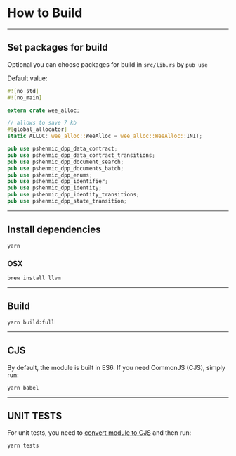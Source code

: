 # How to Build

---
## Set packages for build
Optional you can choose packages for build in `src/lib.rs`
by `pub use`

Default value:
````rust 
#![no_std]
#![no_main]

extern crate wee_alloc;

// allows to save 7 kb
#[global_allocator]
static ALLOC: wee_alloc::WeeAlloc = wee_alloc::WeeAlloc::INIT;

pub use pshenmic_dpp_data_contract;
pub use pshenmic_dpp_data_contract_transitions;
pub use pshenmic_dpp_document_search;
pub use pshenmic_dpp_documents_batch;
pub use pshenmic_dpp_enums;
pub use pshenmic_dpp_identifier;
pub use pshenmic_dpp_identity;
pub use pshenmic_dpp_identity_transitions;
pub use pshenmic_dpp_state_transition;
````
___
## Install dependencies
```yarn```

### OSX
```brew install llvm```

___
## Build
```yarn build:full```
___
## CJS
By default, the module is built in ES6.
If you need CommonJS (CJS), simply run:

```yarn babel```
___
## UNIT TESTS
For unit tests, you need to [convert module to CJS](#cjs)
and then run:

```yarn tests```